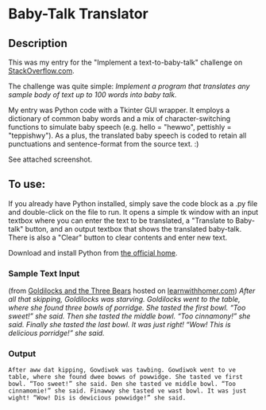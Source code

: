 # Baby-Talk Translator

## Description
This was my entry for the "Implement a text-to-baby-talk" challenge on [StackOverflow.com](https://stackoverflow.com/beta/challenges/79640866/79647869).

The challenge was quite simple: *Implement a program that translates any sample body of text up to 100 words into baby talk.*

My entry was Python code with a Tkinter GUI wrapper. It employs a dictionary of common baby words and a mix of character-switching functions to simulate baby speech (e.g. hello = "hewwo", pettishly = "teppishwy"). As a plus, the translated baby speech is coded to retain all punctuations and sentence-format from the source text. :)

See attached screenshot.

## To use:
If you already have Python installed, simply save the code block as a .py file and double-click on the file to run. It opens a simple tk window with an input textbox where you can enter the text to be translated, a "Translate to Baby-talk" button, and an output textbox that shows the translated baby-talk. There is also a "Clear" button to clear contents and enter new text.

Download and install Python from [the official home](https://www.python.org/downloads/).

### Sample Text Input
(from [Goldilocks and the Three Bears](https://learnwithhomer.com/library/story/goldilocks-and-the-three-bears) hosted on [learnwithhomer.com](https://learnwithhomer.com))
*After all that skipping, Goldilocks was starving. Goldilocks went to the table, where she found three bowls of porridge. She tasted the first bowl. “Too sweet!” she said. Then she tasted the middle bowl. “Too cinnamony!” she said. Finally she tasted the last bowl. It was just right! “Wow! This is delicious porridge!” she said.*

### Output
`After aww dat kipping, Gowdiwok was tawbing. Gowdiwok went to ve table, where she found dwee bowws of powwidge. She tasted ve first bowl. “Too sweet!” she said. Den she tasted ve middle bowl. “Too cinnamomie!” she said. Finawwy she tasted ve wast bowl. It was just wight! “Wow! Dis is dewicious powwidge!” she said.`

